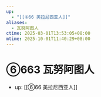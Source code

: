 ```yaml
---
up:
  - "[[⑥66 美拉尼西亚人]]"
aliases:
  - 瓦努阿图人
ctime: 2025-03-01T13:53:05+08:00
mtime: 2025-10-01T11:40:29+08:00
---
```


# ⑥663 瓦努阿图人

- up: [[⑥66 美拉尼西亚人]]
